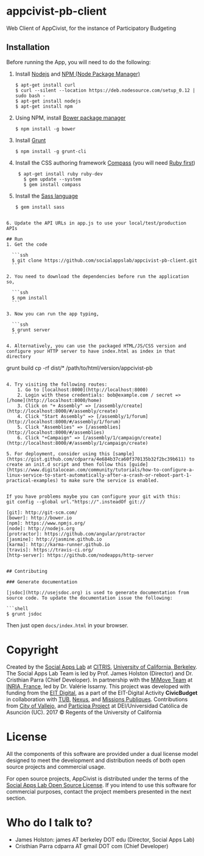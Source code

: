 # appcivist-pb-client
Web Client of AppCivist, for the instance of Participatory Budgeting

## Installation

Before running the App, you will need to do the following: 

1. Install [Nodejs](https://nodejs.org/) and [NPM (Node Package Manager)](https://www.npmjs.org/)

	```ssh
	$ apt-get install curl
	$ curl --silent --location https://deb.nodesource.com/setup_0.12 | sudo bash -
	$ apt-get install nodejs
	$ apt-get install npm
	```
  
2. Using NPM, install [Bower package manager](http://bower.io)

	```ssh
	$ npm install -g bower
	```

3. Install [Grunt]()

	```ssh
	$ npm install -g grunt-cli
	```

4. Install the CSS authoring framework [Compass](http://compass-style.org) (you will need [Ruby first](http://www.ruby-lang.org/en/downloads/))

        $ apt-get install ruby ruby-dev
	      $ gem update --system
	      $ gem install compass


5. Install the [Sass language](http://sass-lang.com)
	
	```ssh
	$ gem install sass
  ```

6. Update the API URLs in app.js to use your local/test/production APIs

## Run
1. Get the code

	```ssh
	$ git clone https://github.com/socialappslab/appcivist-pb-client.git
	```

2. You need to download the dependencies before run the application so,

	```ssh
	$ npm install
	```

3. Now you can run the app typing,

	```ssh
	$ grunt server
	```

4. Alternatively, you can use the packaged HTML/JS/CSS version and configure your HTTP server to have index.html as index in that directory

```
grunt build
cp -rf dist/* /path/to/html/version/appcivist-pb
```

4. Try visiting the following routes: 
	1. Go to [localhost:8000](http://localhost:8000)
	2. Login with these credentials: bob@example.com / secret => [/home](http://localhost:8000/home)
	3. Click on "+ Assembly" => [/assembly/create](http://localhost:8000/#/assembly/create)
	4. Click "Start Assembly" => [/assembly/1/forum](http://localhost:8000/#/assembly/1/forum)
	5. Click "Assemblies" => [/assemblies](http://localhost:8000/#/assemblies)
	6. Click "+Campaign" => [/assembly/1/campaign/create](http://localhost:8000/#/assembly/1/campaign/create)

5. For deployment, consider using this [sample](https://gist.github.com/cdparra/4e684b37ca60f370135b32f2bc39b611) to create an init.d script and then follow this [guide](https://www.digitalocean.com/community/tutorials/how-to-configure-a-linux-service-to-start-automatically-after-a-crash-or-reboot-part-1-practical-examples) to make sure the service is enabled. 


If you have problems maybe you can configure your git with this:
git config --global url."https://".insteadOf git://

[git]: http://git-scm.com/
[bower]: http://bower.io
[npm]: https://www.npmjs.org/
[node]: http://nodejs.org
[protractor]: https://github.com/angular/protractor
[jasmine]: http://jasmine.github.io
[karma]: http://karma-runner.github.io
[travis]: https://travis-ci.org/
[http-server]: https://github.com/nodeapps/http-server


## Contributing

### Generate documentation

[jsdoc](http://usejsdoc.org) is used to generate documentation from source code. To update the documentation issue the following:

```shell
$ grunt jsdoc
```

Then just open `docs/index.html` in your browser.

# Copyright

Created by the [Social Apps Lab](http://www.socialappslab.org/) at [CITRIS](http://citris-uc.org/), [University of California, Berkeley](http://www.berkeley.edu/). 
The Social Apps Lab Team is led by Prof. James Holston (Director) and Dr. Cristhian Parra (Chief Developer). 
In partnership with the [MiMove Team](https://www.inria.fr/en/teams/mimove) at [INRIA, France](https://www.inria.fr/), led by Dr. Valérie Issarny. 
This project was developed with funding from the [EIT Digital](https://www.eitdigital.eu/), as a part of the EIT-Digital Activity **CivicBudget** in collaboration with [TUB](http://www.tu-berlin.de/), [Nexus](http://www.nexusinstitut.de/index.php/en), and [Missions Publiques](https://missionspubliques.org/).
Contributions from [City of Vallejo](http://www.ci.vallejo.ca.us/), and [Participa Project](http://www.dei.uc.edu.py/proyectos/participa/?lang=es) at DEI/Universidad Católica de Asunción (UC).
2017 © Regents of the University of California

# License

All the components of this software are provided under a dual license model designed to meet the development and distribution needs of both open source projects and commercial usage. 

For open source projects, AppCivist is distributed under the terms of the [Social Apps Lab Open Source License](LICENSE). If you intend to use this software for commercial purposes, contact the project members presented in the next section.

# Who do I talk to?
- James Holston: james AT berkeley DOT edu (Director, Social Apps Lab)
- Cristhian Parra cdparra AT gmail DOT com (Chief Developer)
